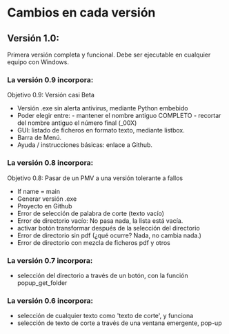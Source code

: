 # Cambios en cada versión

## Versión 1.0:
Primera versión completa y funcional.
Debe ser ejecutable en cualquier equipo con Windows.


### La versión 0.9 incorpora:
Objetivo 0.9: Versión casi Beta

  - Versión .exe sin alerta antivirus, mediante Python embebido
  - Poder elegir entre:
        - mantener el nombre antiguo COMPLETO
        - recortar del nombre antiguo el número final (_00X)
  - GUI: listado de ficheros en formato texto, mediante listbox.
  - Barra de Menú.
  - Ayuda / instrucciones básicas: enlace a Github.


### La versión 0.8 incorpora:
Objetivo 0.8: Pasar de un PMV a una versión tolerante a fallos
- If name = main
- Generar versión .exe
 - Proyecto en Github
 - Error de selección de palabra de corte (texto vacío)
 - Error de directorio vacío: No pasa nada, la lista está vacía.
 - activar botón transformar después de la selección del directorio
 - Error de directorio sin pdf (¿qué ocurre? Nada, no cambia nada.)
 - Error de directorio con mezcla de ficheros pdf y otros


### La versión 0.7 incorpora:
 - selección del directorio a través de un botón, con la función popup_get_folder

### La versión 0.6 incorpora: 
- selección de cualquier texto como 'texto de corte', y funciona
- selección de texto de corte a través de una ventana emergente, pop-up

